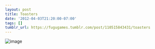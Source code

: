 ```yaml
---
layout: post
title: Toasters
date: '2012-04-03T21:20:00-07:00'
tags: []
tumblr_url: https://fugugames.tumblr.com/post/110515843431/toasters
---
```

 ![image](http://itshardtofondlepenguins.com/wp-content/uploads/2012/04/wpid-2012-04-03-18.13.30.jpg)
